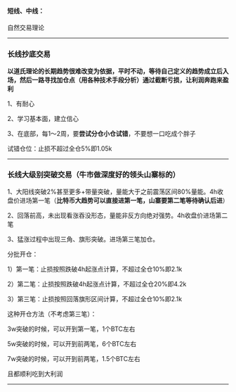 #### 短线、中线：

自然交易理论

---



### 长线抄底交易

**以道氏理论的长期趋势很难改变为依据，平时不动，等待自己定义的趋势成立后入场，然后一路寻找加仓点（用各种技术手段分析）通过截断亏损，让利润奔跑来盈利**

1、有耐心

2、学习基本面，建立信心

3、在底部，每1～2周，要**尝试分仓小仓试错**，不要想一口吃成个胖子

试错仓位：止损不超过全仓5%即1.05k

----



### 长线大级别突破交易（牛市做深度好的领头山寨标的）

1、大阳线突破2%甚至更多+带量突破，量能大于之前震荡区间80%量能。4h收盘价进场第一笔（**比特币大趋势可以直接进第一笔，山寨要第二笔等待确认后进**）

2、回落前高，未出现看涨吞没形态，量能非反方向绝对强势。4h收盘价进场第二笔

3、猛涨过程中出现三角、旗形突破。进场第三笔加仓。

分批开仓：

1）第一笔：止损按照跌破4h起涨点计算，不超过全仓10%即2.1k

2）第二笔：止损按照跌破4h起涨点计算，不超过全仓20%即4.2k

3）第三笔：止损按照回落旗形区间计算，不超过全仓10%即2.1k



这种开仓方法（不考虑第三笔）：

3w突破的时候，可以开到第一笔，1个BTC左右

5w突破的时候，可以开到前两笔，6个BTC左右

7w突破的时候，可以开到前两笔，1.5个BTC左右

且都顺利吃到大利润



---





